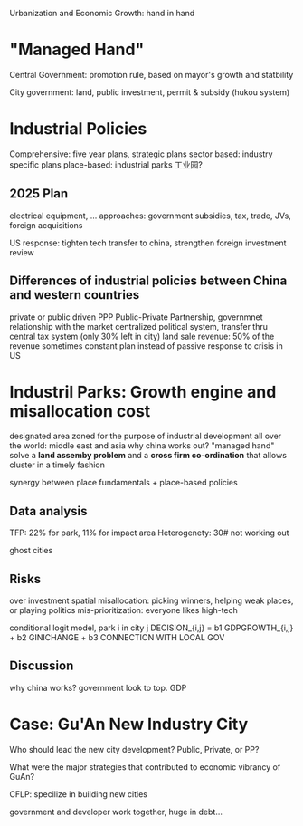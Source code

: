 Urbanization and Economic Growth: hand in hand

# "Managed Hand"
Central Government: promotion rule, based on mayor's growth and statbility

City government: land, public investment, permit & subsidy (hukou system)

# Industrial Policies 
Comprehensive: five year plans, strategic plans
sector based: industry specific plans
place-based: industrial parks 工业园?

## 2025 Plan
electrical equipment, ...
approaches: government subsidies, tax, trade, JVs, foreign acquisitions

US response: tighten tech transfer to china, strengthen foreign investment review

## Differences of industrial policies between China and western countries
private or public driven
PPP Public-Private Partnership, governmnet relationship with the market
centralized political system, transfer thru central tax system (only 30% left in city)
land sale revenue: 50% of the revenue sometimes
constant plan instead of passive response to crisis in US

# Industril Parks: Growth engine and misallocation cost
designated area zoned for the purpose of industrial development
all over the world: middle east and asia
why china works out?
"managed hand" solve a **land assemby problem** and a **cross firm co-ordination** that allows cluster in a timely fashion

synergy between place fundamentals + place-based policies

## Data analysis
TFP: 22% for park, 11% for impact area
Heterogenety: 30# not working out

ghost cities

## Risks
over investment
spatial misallocation: picking winners, helping weak places, or playing politics
mis-prioritization: everyone likes high-tech

conditional logit model, park i in city j
DECISION_{i,j} = b1 GDPGROWTH_{i,j} + b2 GINICHANGE + b3 CONNECTION WITH LOCAL GOV

## Discussion
why china works? government look to top. GDP 

# Case: Gu'An New Industry City

Who should lead the new city development? Public, Private, or PP?

What were the major strategies that contributed to economic vibrancy of GuAn?

CFLP: specilize in building new cities

government and developer work together, huge in debt...
